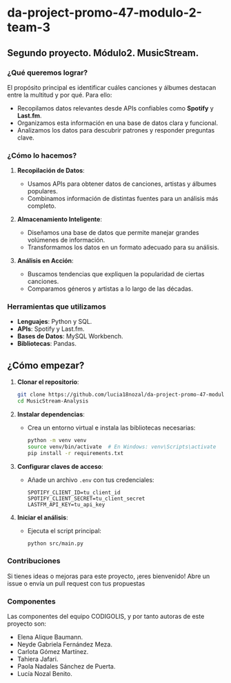 # da-project-promo-47-modulo-2-team-3
## Segundo proyecto. Módulo2. MusicStream.

###  ¿Qué queremos lograr?

El propósito principal es identificar cuáles canciones y álbumes destacan entre la multitud y por qué. Para ello:
- Recopilamos datos relevantes desde APIs confiables como **Spotify** y **Last.fm**.
- Organizamos esta información en una base de datos clara y funcional.
- Analizamos los datos para descubrir patrones y responder preguntas clave.

###  ¿Cómo lo hacemos?

1. **Recopilación de Datos**:
   - Usamos APIs para obtener datos de canciones, artistas y álbumes populares.
   - Combinamos información de distintas fuentes para un análisis más completo.

2. **Almacenamiento Inteligente**:
   - Diseñamos una base de datos que permite manejar grandes volúmenes de información.
   - Transformamos los datos en un formato adecuado para su análisis.

3. **Análisis en Acción**:
   - Buscamos tendencias que expliquen la popularidad de ciertas canciones.
   - Comparamos géneros y artistas a lo largo de las décadas.

###  Herramientas que utilizamos

- **Lenguajes**: Python y SQL.
- **APIs**: Spotify y Last.fm.
- **Bases de Datos**: MySQL Workbench.
- **Bibliotecas**: Pandas.

## ¿Cómo empezar?

1. **Clonar el repositorio**:
   ```bash
   git clone https://github.com/lucia18nozal/da-project-promo-47-modulo-2-team-3
   cd MusicStream-Analysis
   ```

2. **Instalar dependencias**:
   - Crea un entorno virtual e instala las bibliotecas necesarias:
     ```bash
     python -m venv venv
     source venv/bin/activate  # En Windows: venv\Scripts\activate
     pip install -r requirements.txt
     ```

3. **Configurar claves de acceso**:
   - Añade un archivo `.env` con tus credenciales:
     ```env
     SPOTIFY_CLIENT_ID=tu_client_id
     SPOTIFY_CLIENT_SECRET=tu_client_secret
     LASTFM_API_KEY=tu_api_key
     ```

4. **Iniciar el análisis**:
   - Ejecuta el script principal:
     ```bash
     python src/main.py
     ```

### Contribuciones

Si tienes ideas o mejoras para este proyecto, ¡eres bienvenido! Abre un issue o envía un pull request con tus propuestas

### Componentes

Las componentes del equipo CODIGOLIS, y por tanto autoras de este proyecto son:
- Elena Alique Baumann.
- Neyde Gabriela Fernández Meza. 
- Carlota Gómez Martínez.
- Tahiera Jafari.
- Paola Nadales Sánchez de Puerta.
- Lucía Nozal Benito.
